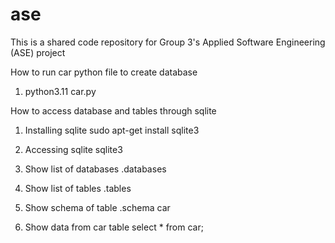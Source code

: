 # ase
This is a shared code repository for Group 3's Applied Software Engineering (ASE) project

How to run car python file to create database
1. python3.11 car.py

How to access database and tables through sqlite
1. Installing sqlite
   sudo apt-get install sqlite3
   
2. Accessing sqlite
   sqlite3
    
3. Show list of databases
    .databases
    
4. Show list of tables
    .tables
    
5. Show schema of table
    .schema car
    
6. Show data from car table
    select * from car;
